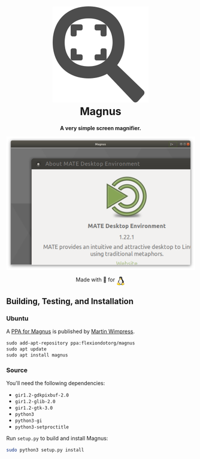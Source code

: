 <h1 align="center">
  <img src="data/logo.png" alt="Magnus">
  <br />
  Magnus
</h1>

<p align="center"><b>A very simple screen magnifier.</b></p>

![Magnus Screenshot](data/screenshot.png?raw=true)

<p align="center">Made with 💝 for <img src="https://raw.githubusercontent.com/anythingcodes/slack-emoji-for-techies/gh-pages/emoji/tux.png" align="top" width="24" /></p>

## Building, Testing, and Installation

### Ubuntu

A [PPA for Magnus](https://launchpad.net/~flexiondotorg/+archive/ubuntu/magnus) is published by [Martin Wimpress](https://github.com/flexiondotorg).

    sudo add-apt-repository ppa:flexiondotorg/magnus
    sudo apt update
    sudo apt install magnus

### Source

You'll need the following dependencies:

  * `gir1.2-gdkpixbuf-2.0`
  * `gir1.2-glib-2.0`
  * `gir1.2-gtk-3.0`
  * `python3`
  * `python3-gi`
  * `python3-setproctitle`

Run `setup.py` to build and install Magnus:

```bash
sudo python3 setup.py install
```
